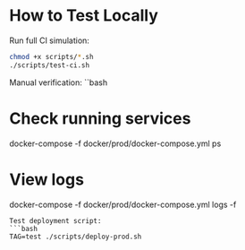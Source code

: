 # How to Test Locally

Run full CI simulation:
```bash
chmod +x scripts/*.sh
./scripts/test-ci.sh
```

Manual verification:
``bash
# Check running services
docker-compose -f docker/prod/docker-compose.yml ps

# View logs
docker-compose -f docker/prod/docker-compose.yml logs -f
```
Test deployment script:
```bash
TAG=test ./scripts/deploy-prod.sh
```